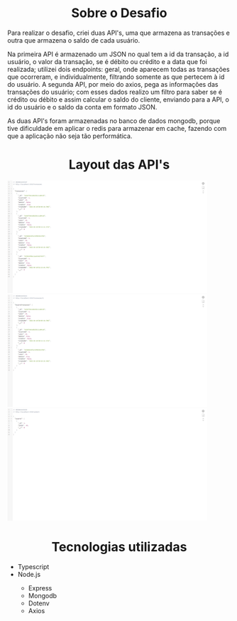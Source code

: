  <div>
  <h1 align="center">Sobre o Desafio</h1>
  <p>Para realizar o desafio, criei duas API's, uma que armazena as transações e outra que armazena o saldo
    de cada usuário.
  </p>
  <p>Na primeira API é armazenado um JSON no qual tem a id da transação, a id usuário, o valor da transação,
    se é débito ou crédito e a data que foi realizada; utilizei dois endpoints:
    geral, onde aparecem todas as transações que ocorreram, e individualmente, filtrando somente as que pertecem
    à id do usuário. A segunda API, por meio do axios, pega as informações das transações do usuário; com esses 
    dados realizo um filtro para saber se é crédito ou débito e assim calcular o saldo do cliente, enviando
    para a API, o id do usuário e o saldo da conta em formato JSON.
  </p>
  <p> As duas API's foram armazenadas no banco de dados mongodb, porque tive dificuldade em aplicar o redis para armazenar
   em cache, fazendo com que a aplicação não seja tão performática.
  </p>
    
    
</div>  

<div>
  <h1 align="center">Layout das API's</h1>
   <img src="./layout/layout-1.png" width=450> 
   <img src="./layout/layout-2.png" width=450> 
   <img src="./layout/layout-3.png" width=450> 
</div>

<div>
  <h1 align="center">Tecnologias utilizadas</h1>
  <ul>
    <li>Typescript</li>
    <li>Node.js</li>
    <ul>
      <li>Express</li>
      <li>Mongodb</li>
      <li>Dotenv</li>
      <li>Axios</li>
    </ul>
  </ul>
</div>
